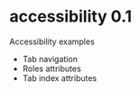 # accessibility 0.1
Accessibility examples

<ul>
<li>Tab navigation</li>
<li>Roles attributes</li>
<li>Tab index attributes</li>
</ul>
